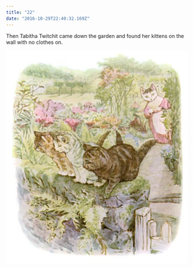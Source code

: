 ```yaml
---
title: "22"
date: "2016-10-29T22:40:32.169Z"
---
```


Then Tabitha Twitchit came down the garden and found her kittens on the wall with no clothes on.

![Kittens playing](./tom47.jpg)